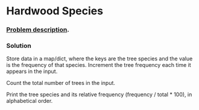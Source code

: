# Hardwood Species

### [Problem description](https://www.beecrowd.com.br/judge/en/problems/view/1260).

### Solution

Store data in a map/dict, where the keys are the tree species and the value is the frequency of that species. Increment the tree frequency each time it appears in the input.

Count the total number of trees in the input.

Print the tree species and its relative frequency (frequency / total * 100), in alphabetical order.